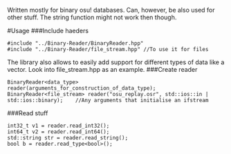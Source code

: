 Written mostly for binary osu! databases. Can, however, be also used for other stuff. The string function might not work then though.


#Usage
###Include haeders

    #include "../Binary-Reader/BinaryReader.hpp"
    #include "../Binary-Reader/file_stream.hpp" //To use it for files
The library also allows to easily add support for different types of data like a vector. Look into file_stream.hpp as an example.
###Create reader

    BinaryReader<data_type> reader(arguments_for_construction_of_data_type);
    BinaryReader<file_stream> reader("osu_replay.osr", std::ios::in | std::ios::binary);    //Any arguments that initialise an ifstream
    
###Read stuff

    int32_t v1 = reader.read_int32();
    int64_t v2 = reader.read_int64();
    std::string str = reader.read_string();
    bool b = reader.read_type<bool>();
    
